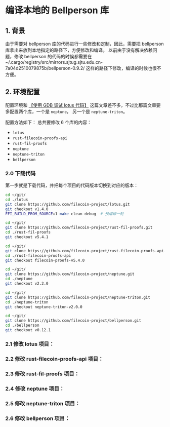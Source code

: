 
# 编译本地的 Bellperson 库

## 1. 背景

由于需要对 bellperson 库的代码进行一些修改和定制，因此，需要把 bellperson 库拿出来放到本地指定的路径下，方便修改和编译。
以前由于没有解决依赖问题，修改 bellperson 的代码的时候都需要在 ~/.cargo/registry/src/mirrors.sjtug.sjtu.edu.cn-7a04d2510079875b/bellperson-0.9.2/ 这样的路径下修改，编译的时候也很不方便。

## 2. 环境配置

配置环境和 [【使用 GDB 调试 lotus 代码】](./gdb_debug.md) 这篇文章差不多，不过比那篇文章要多配置两个库，一个是 `neptune`， 另一个是 `neptune-triton`。

配置方法如下：
总共要修改 6 个库的内容：
- `lotus`
- `rust-filecoin-proofs-api`
- `rust-fil-proofs`
- `neptune`
- `neptune-triton`
- `bellperson`

### 2.0 下载代码

第一步就是下载代码，并把每个项目的代码版本切换到对应的版本：

```sh
cd ~/git/
cd ./lotus
git clone https://github.com/filecoin-project/lotus.git
git checkout v1.4.0
FFI_BUILD_FROM_SOURCE=1 make clean debug  # 预编译一轮

cd ~/git/
git clone https://github.com/filecoin-project/rust-fil-proofs.git
cd ./rust-fil-proofs
git checkout v5.4.1

cd ~/git/
git clone https://github.com/filecoin-project/rust-filecoin-proofs-api.git
cd ./rust-filecoin-proofs-api
git checkout filecoin-proofs-v5.4.0

cd ~/git/
git clone https://github.com/filecoin-project/neptune.git
cd ./neptune
git checkout v2.2.0

cd ~/git/
git clone https://github.com/filecoin-project/neptune-triton.git
cd ./neptune-triton
git checkout neptune-triton-v2.0.0

cd ~/git/
git clone https://github.com/filecoin-project/bellperson.git
cd ./bellperson
git checkout v0.12.1

```

### 2.1 修改 lotus 项目：

### 2.2 修改 rust-filecoin-proofs-api 项目：

### 2.3 修改 rust-fil-proofs 项目：

### 2.4 修改 neptune 项目：

### 2.5 修改 neptune-triton 项目：

### 2.6 修改 bellperson 项目：




